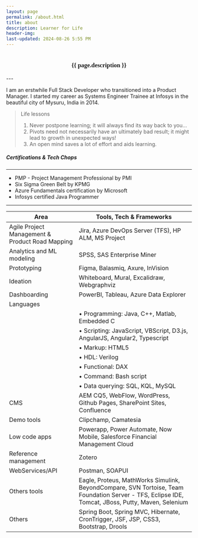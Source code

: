 ```yaml
---
layout: page
permalink: /about.html
title: about
description: Learner for Life
header-img: 
last-updated: 2024-08-26 5:55 PM
---
```

<h1></h1>
<h3 class="mx-auto" style="font-family:Courgette; text-align: center">{{ page.description }}</h3>
---

I am an erstwhile Full Stack Developer who transitioned into a Product Manager. I started my career as Systems Engineer Trainee at Infosys in the beautiful city of Mysuru, India in 2014.

> Life lessons
> 1. Never postpone learning; it will always find its way back to you...
> 2. Pivots need not necessarily have an ultimately bad result; it might lead to growth in unexpected ways!
> 3. An open mind saves a lot of effort and aids learning.

##### Certifications & Tech Chops
---
* PMP - Project Management Professional by PMI
* Six Sigma Green Belt by KPMG
* Azure Fundamentals certification by Microsoft
* Infosys certified Java Programmer

---
| Area | Tools, Tech & Frameworks|
|------|-------------------------|
| Agile Project Management & Product Road Mapping | Jira, Azure DevOps Server (TFS), HP ALM, MS Project|
| Analytics and ML modeling | SPSS, SAS Enterprise Miner|
| Prototyping | Figma, Balasmiq, Axure, InVision |
| Ideation | Whiteboard, Mural, Excalidraw, Webgraphviz |
| Dashboarding | PowerBI, Tableau, Azure Data Explorer |
| Languages | |
| | • Programming: Java, C++, Matlab, Embedded C |
| | • Scripting: JavaScript, VBScript, D3.js, AngularJS, Angular2, Typescript |
| | • Markup: HTML5 |
| | • HDL: Verilog |
| | • Functional: DAX |
| | • Command: Bash script |
| | • Data querying: SQL, KQL, MySQL |
| CMS | AEM CQ5, WebFlow, WordPress, Github Pages, SharePoint Sites, Confluence |
| Demo tools | Clipchamp, Camatesia |
| Low code apps | Powerapp, Power Automate, Now Mobile, Salesforce Financial Management Cloud |
| Reference management | Zotero |
| WebServices/API | Postman, SOAPUI |
| Others tools | Eagle, Proteus, MathWorks Simulink, BeyondCompare, SVN Tortoise, Team Foundation Server - TFS, Eclipse IDE, Tomcat, JBoss, Putty, Maven, Selenium |
| Others | Spring Boot, Spring MVC, Hibernate, CronTrigger, JSF, JSP, CSS3, Bootstrap, Drools |
